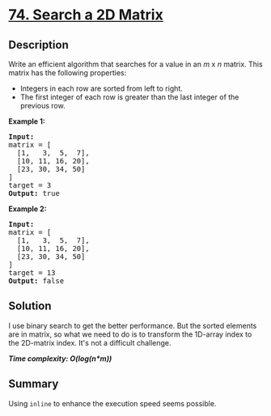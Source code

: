# [74. Search a 2D Matrix](https://leetcode.com/problems/search-a-2d-matrix/)

## Description

<div class="content__u3I1 question-content__JfgR"><div><p>Write an efficient algorithm that searches for a value in an <em>m</em> x <em>n</em> matrix. This matrix has the following properties:</p>

<ul>
	<li>Integers in each row are sorted from left to right.</li>
	<li>The first integer of each row is greater than the last integer of the previous row.</li>
</ul>

<p><strong>Example 1:</strong></p>

<pre><strong>Input:</strong>
matrix = [
  [1,   3,  5,  7],
  [10, 11, 16, 20],
  [23, 30, 34, 50]
]
target = 3
<strong>Output:</strong> true
</pre>

<p><strong>Example 2:</strong></p>

<pre><strong>Input:</strong>
matrix = [
  [1,   3,  5,  7],
  [10, 11, 16, 20],
  [23, 30, 34, 50]
]
target = 13
<strong>Output:</strong> false</pre>
</div></div>

## Solution
I use binary search to get the better performance. But the sorted elements are in matrix, so what we need to do is to transform the 1D-array index to the 2D-matrix index. It's not a difficult challenge.

_**Time complexity: O(log(n*m))**_

## Summary
Using `inline` to enhance the execution speed seems possible.
